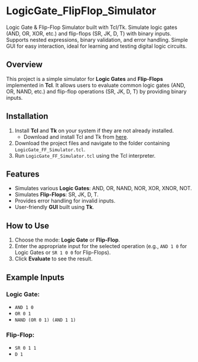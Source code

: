 # LogicGate_FlipFlop_Simulator

Logic Gate & Flip-Flop Simulator built with Tcl/Tk. Simulate logic gates (AND, OR, XOR, etc.) and flip-flops (SR, JK, D, T) with binary inputs. Supports nested expressions, binary validation, and error handling. Simple GUI for easy interaction, ideal for learning and testing digital logic circuits.

## Overview
This project is a simple simulator for **Logic Gates** and **Flip-Flops** implemented in **Tcl**. It allows users to evaluate common logic gates (AND, OR, NAND, etc.) and flip-flop operations (SR, JK, D, T) by providing binary inputs.

## Installation
1. Install **Tcl** and **Tk** on your system if they are not already installed.
   - Download and install Tcl and Tk from [here](https://www.tcl.tk/software/tcltk/download.html).
2. Download the project files and navigate to the folder containing `LogicGate_FF_Simulator.tcl`.
3. Run `LogicGate_FF_Simulator.tcl` using the Tcl interpreter.

## Features
- Simulates various **Logic Gates**: AND, OR, NAND, NOR, XOR, XNOR, NOT.
- Simulates **Flip-Flops**: SR, JK, D, T.
- Provides error handling for invalid inputs.
- User-friendly **GUI** built using **Tk**.

## How to Use
1. Choose the mode: **Logic Gate** or **Flip-Flop**.
2. Enter the appropriate input for the selected operation (e.g., `AND 1 0` for Logic Gates or `SR 1 0 0` for Flip-Flops).
3. Click **Evaluate** to see the result.

## Example Inputs
### Logic Gate:
- `AND 1 0`
- `OR 0 1`
- `NAND (OR 0 1) (AND 1 1)`

### Flip-Flop:
- `SR 0 1 1`
- `D 1`
